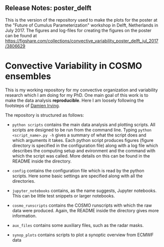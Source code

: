 ## Release Notes: poster_delft
This is the version of the repository used to make the plots for the poster at the "Future of Cumulus Parameterization" workshop in Delft, Netherlands in July 2017. The figures and log-files for creating the figures on the poster can be found at https://figshare.com/collections/convective_variability_poster_delft_jul_2017/3806629

# Convective Variability in COSMO ensembles

This is my working repository for my convective organization and variability research which I am doing for my PhD. One main goal of this work is to make the data analysis **reproducible**. Here I am loosely following the footsteps of [Damien Irving](https://github.com/DamienIrving).

The repository is structured as follows:

- `python scripts` contains the main data analysis and plotting scripts. All scripts are designed to be run from the command line. Typing `python <script_name>.py -h` gives a summary of what the script does and which arguments it takes. Each python script produces figures (figure directory is specified in the configuration file) along with a log file which describes the computing setup and evironment and the command with which the script was called. More details on this can be found in the README inside the directory.

- `config` contains the configuration file which is read by the python scripts. Here some basic settings are specified along with all the directories.

- `jupyter_notebooks` contains, as the name suggests, Jupyter notebooks. This can be little test snippets or larger notebooks.

- `cosmo_runscripts` contains the COSMO runscripts with which the raw data were produced. Again, the README inside the directory gives more information.

- `aux_files` contains some auxiliary files, such as the radar masks.

- `synop_plots` contains scripts to plot a synoptic overview from ECMWF data


